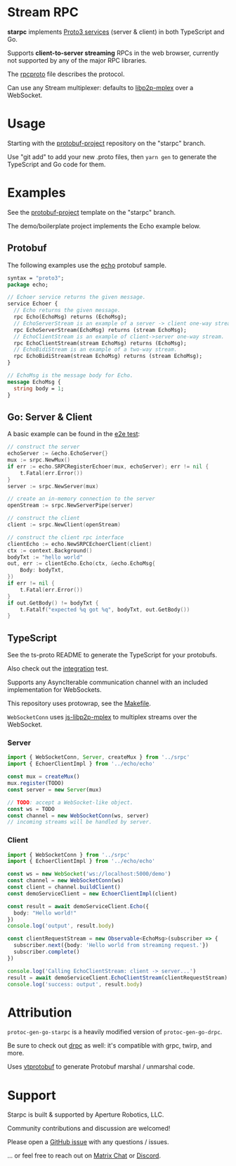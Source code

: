 # Stream RPC

**starpc** implements [Proto3 services] (server & client) in both TypeScript and Go.

[Proto3 services]: https://developers.google.com/protocol-buffers/docs/proto3#services

Supports **client-to-server streaming** RPCs in the web browser, currently not
supported by any of the major RPC libraries.

The [rpcproto](./srpc/rpcproto.proto) file describes the protocol.

Can use any Stream multiplexer: defaults to [libp2p-mplex] over a WebSocket.

[libp2p-mplex]: https://github.com/libp2p/js-libp2p-mplex

# Usage

Starting with the [protobuf-project] repository on the "starpc" branch.

Use "git add" to add your new .proto files, then `yarn gen` to generate the
TypeScript and Go code for them.

# Examples

See the [protobuf-project] template on the "starpc" branch.

The demo/boilerplate project implements the Echo example below.

[protobuf-project]: https://github.com/aperturerobotics/protobuf-project/tree/starpc

## Protobuf

The following examples use the [echo](./echo/echo.proto) protobuf sample.

```protobuf
syntax = "proto3";
package echo;

// Echoer service returns the given message.
service Echoer {
  // Echo returns the given message.
  rpc Echo(EchoMsg) returns (EchoMsg);
  // EchoServerStream is an example of a server -> client one-way stream.
  rpc EchoServerStream(EchoMsg) returns (stream EchoMsg);
  // EchoClientStream is an example of client->server one-way stream.
  rpc EchoClientStream(stream EchoMsg) returns (EchoMsg);
  // EchoBidiStream is an example of a two-way stream.
  rpc EchoBidiStream(stream EchoMsg) returns (stream EchoMsg);
}

// EchoMsg is the message body for Echo.
message EchoMsg {
  string body = 1;
}
```

## Go: Server & Client

A basic example can be found in the [e2e test]:

```go
// construct the server
echoServer := &echo.EchoServer{}
mux := srpc.NewMux()
if err := echo.SRPCRegisterEchoer(mux, echoServer); err != nil {
	t.Fatal(err.Error())
}
server := srpc.NewServer(mux)

// create an in-memory connection to the server
openStream := srpc.NewServerPipe(server)

// construct the client
client := srpc.NewClient(openStream)

// construct the client rpc interface
clientEcho := echo.NewSRPCEchoerClient(client)
ctx := context.Background()
bodyTxt := "hello world"
out, err := clientEcho.Echo(ctx, &echo.EchoMsg{
	Body: bodyTxt,
})
if err != nil {
	t.Fatal(err.Error())
}
if out.GetBody() != bodyTxt {
	t.Fatalf("expected %q got %q", bodyTxt, out.GetBody())
}
```

[e2e test]: ./e2e/e2e_test.go

## TypeScript

See the ts-proto README to generate the TypeScript for your protobufs.

Also check out the [integration](./integration/integration.ts) test.

Supports any AsyncIterable communication channel with an included implementation
for WebSockets.

This repository uses protowrap, see the [Makefile](./Makefile).

`WebSocketConn` uses [js-libp2p-mplex] to multiplex streams over the WebSocket.

[js-libp2p-mplex]: https://github.com/libp2p/js-libp2p-mplex

### Server

```typescript
import { WebSocketConn, Server, createMux } from '../srpc'
import { EchoerClientImpl } from '../echo/echo'

const mux = createMux()
mux.register(TODO)
const server = new Server(mux)

// TODO: accept a WebSocket-like object.
const ws = TODO
const channel = new WebSocketConn(ws, server)
// incoming streams will be handled by server.
```


### Client

```typescript
import { WebSocketConn } from '../srpc'
import { EchoerClientImpl } from '../echo/echo'

const ws = new WebSocket('ws://localhost:5000/demo')
const channel = new WebSocketConn(ws)
const client = channel.buildClient()
const demoServiceClient = new EchoerClientImpl(client)

const result = await demoServiceClient.Echo({
  body: "Hello world!"
})
console.log('output', result.body)

const clientRequestStream = new Observable<EchoMsg>(subscriber => {
  subscriber.next({body: 'Hello world from streaming request.'})
  subscriber.complete()
})

console.log('Calling EchoClientStream: client -> server...')
result = await demoServiceClient.EchoClientStream(clientRequestStream)
console.log('success: output', result.body)
```

# Attribution

`protoc-gen-go-starpc` is a heavily modified version of `protoc-gen-go-drpc`.

Be sure to check out [drpc] as well: it's compatible with grpc, twirp, and more.

[drpc]: https://github.com/storj/drpc

Uses [vtprotobuf] to generate Protobuf marshal / unmarshal code.

[vtprotobuf]: https://github.com/planetscale/vtprotobuf

# Support

Starpc is built & supported by Aperture Robotics, LLC.

Community contributions and discussion are welcomed!

Please open a [GitHub issue] with any questions / issues.

[GitHub issue]: https://github.com/aperturerobotics/starpc/issues/new

... or feel free to reach out on [Matrix Chat] or [Discord].

[Discord]: https://discord.gg/KJutMESRsT
[Matrix Chat]: https://matrix.to/#/#aperturerobotics:matrix.org
